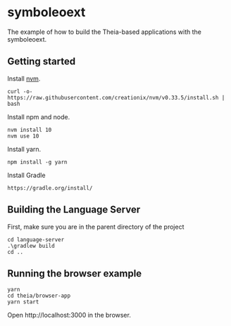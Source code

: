 # symboleoext
The example of how to build the Theia-based applications with the symboleoext.

## Getting started

Install [nvm](https://github.com/creationix/nvm#install-script).

    curl -o- https://raw.githubusercontent.com/creationix/nvm/v0.33.5/install.sh | bash

Install npm and node.

    nvm install 10
    nvm use 10

Install yarn.

    npm install -g yarn

Install Gradle
    
    https://gradle.org/install/


## Building the Language Server 

First, make sure you are in the parent directory of the project

    cd language-server
    .\gradlew build
    cd ..

## Running the browser example

    yarn
    cd theia/browser-app
    yarn start

Open http://localhost:3000 in the browser.

